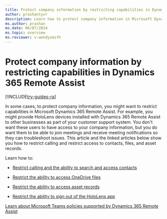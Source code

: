 ```yaml
---
title: Protect company information by restricting capabilities in Dynamics 365 Remote Assist
author: prashantyvr
description: Learn how to protect company information in Microsoft Dynamics 365 Remote Assist by restricting capabilities, including calling, access to OneDrive files, access to asset records, and the ability to sign out of the app.
ms.author: prashan
ms.date: 06/07/2024
ms.topic: overview
ms.reviewer: v-wendysmith
---
```


# Protect company information by restricting capabilities in Dynamics 365 Remote Assist

[!INCLUDE[try-guides-ra](../includes/try-guides-ra.md)]

In some cases, to protect company information, you might want to restrict capabilities in Microsoft Dynamics 365 Remote Assist. For example, you might provide HoloLens devices installed with Dynamics 365 Remote Assist to other businesses as part of your customer support system. You don't want these users to have access to your company information, but you do want them to be able to join meetings and receive meeting notifications so they can troubleshoot issues. This article and the linked articles below show you how to  restrict calling and restrict access to contacts, files, and asset records.

Learn how to:

- [Restrict calling and the ability to search and access contacts](restricted-mode-calling.md)

- [Restrict the ability to access OneDrive files](restricted-mode-files.md)

- [Restrict the ability to access asset records](restricted-mode-assets.md)

- [Restrict the ability to sign out of the HoloLens app](restricted-mode-signout.md)


[Learn about Microsoft Teams policies supported by Dynamics 365 Remote Assist](/dynamics365/mixed-reality/remote-assist/teams-policies)
